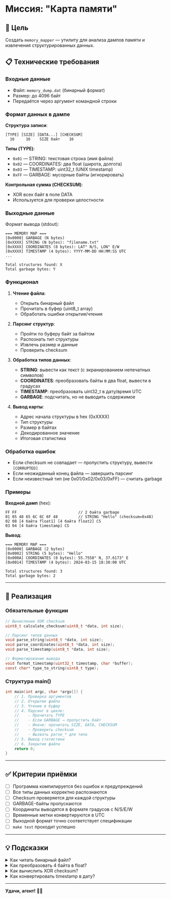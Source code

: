 # Миссия: "Карта памяти"

## 🎯 Цель

Создать `memory_mapper` — утилиту для анализа дампов памяти и извлечения структурированных данных.

## 📋 Технические требования

### Входные данные

- Файл: `memory_dump.dat` (бинарный формат)
- Размер: до 4096 байт
- Передаётся через аргумент командной строки

### Формат данных в дампе

**Структура записи**:
```
[TYPE] [SIZE] [DATA...] [CHECKSUM]
  1б     1б    SIZE байт    1б
```

**Типы (TYPE)**:
- `0x01` — STRING: текстовая строка (имя файла)
- `0x02` — COORDINATES: два float (широта, долгота)
- `0x03` — TIMESTAMP: uint32_t (UNIX timestamp)
- `0xFF` — GARBAGE: мусорные байты (игнорировать)

**Контрольная сумма (CHECKSUM)**:
- XOR всех байт в поле DATA
- Используется для проверки целостности

### Выходные данные

Формат вывода (stdout):
```
=== MEMORY MAP ===
[0x0000] GARBAGE (N bytes)
[0xXXXX] STRING (N bytes): "filename.txt"
[0xXXXX] COORDINATES (8 bytes): LAT° N/S, LON° E/W
[0xXXXX] TIMESTAMP (4 bytes): YYYY-MM-DD HH:MM:SS UTC
...

Total structures found: X
Total garbage bytes: Y
```

### Функционал

1. **Чтение файла**:
   - Открыть бинарный файл
   - Прочитать в буфер (uint8_t array)
   - Обработать ошибки открытия/чтения

2. **Парсинг структур**:
   - Пройти по буферу байт за байтом
   - Распознать тип структуры
   - Извлечь размер и данные
   - Проверить checksum

3. **Обработка типов данных**:
   - **STRING**: вывести как текст (с экранированием непечатных символов)
   - **COORDINATES**: преобразовать байты в два float, вывести в градусах
   - **TIMESTAMP**: преобразовать uint32_t в дату/время UTC
   - **GARBAGE**: подсчитать, но не выводить содержимое

4. **Вывод карты**:
   - Адрес начала структуры в hex (0xXXXX)
   - Тип структуры
   - Размер в байтах
   - Декодированное значение
   - Итоговая статистика

### Обработка ошибок

- Если checksum не совпадает — пропустить структуру, вывести `[CORRUPTED]`
- Если неожиданный конец файла — завершить парсинг
- Если неизвестный тип (не 0x01/0x02/0x03/0xFF) — считать garbage

### Примеры

**Входной дамп** (hex):
```
FF FF                           // 2 байта garbage
01 05 48 65 6C 6C 6F 48         // STRING "Hello" (checksum=0x48)
02 08 [4 байта float1] [4 байта float2] CS
03 04 [4 байта timestamp] CS
```

**Вывод**:
```
=== MEMORY MAP ===
[0x0000] GARBAGE (2 bytes)
[0x0002] STRING (5 bytes): "Hello"
[0x000A] COORDINATES (8 bytes): 55.7558° N, 37.6173° E
[0x0014] TIMESTAMP (4 bytes): 2024-03-15 18:30:00 UTC

Total structures found: 3
Total garbage bytes: 2
```

---

## 🔧 Реализация

### Обязательные функции

```c
// Вычисление XOR checksum
uint8_t calculate_checksum(uint8_t *data, int size);

// Парсинг типов данных
void parse_string(uint8_t *data, int size);
void parse_coordinates(uint8_t *data, int size);
void parse_timestamp(uint8_t *data, int size);

// Форматирование вывода
void format_timestamp(uint32_t timestamp, char *buffer);
const char* type_to_string(uint8_t type);
```

### Структура main()

```c
int main(int argc, char *argv[]) {
    // 1. Проверка аргументов
    // 2. Открытие файла
    // 3. Чтение в буфер
    // 4. Парсинг в цикле:
    //    - Прочитать TYPE
    //    - Если GARBAGE → пропустить байт
    //    - Иначе: прочитать SIZE, DATA, CHECKSUM
    //    - Проверить checksum
    //    - Вызвать parse_* для типа
    // 5. Вывод статистики
    // 6. Закрытие файла
    return 0;
}
```

---

## ✅ Критерии приёмки

- [ ] Программа компилируется без ошибок и предупреждений
- [ ] Все типы данных корректно распознаются
- [ ] Checksum проверяется для каждой структуры
- [ ] GARBAGE-байты пропускаются
- [ ] Координаты выводятся в формате градусов с N/S/E/W
- [ ] Временные метки конвертируются в UTC
- [ ] Выходной формат точно соответствует спецификации
- [ ] `make test` проходит успешно

---

## 💡 Подсказки

<details>
<summary>Как читать бинарный файл?</summary>

```c
FILE *f = fopen(filename, "rb");  // "rb" = read binary
if (!f) {
    perror("fopen");
    return 1;
}

uint8_t buffer[MAX_SIZE];
size_t bytes_read = fread(buffer, 1, MAX_SIZE, f);
fclose(f);
```
</details>

<details>
<summary>Как преобразовать 4 байта в float?</summary>

```c
float value;
memcpy(&value, &buffer[offset], sizeof(float));
// Теперь value содержит число
```
</details>

<details>
<summary>Как вычислить XOR checksum?</summary>

```c
uint8_t checksum = 0;
for (int i = 0; i < size; i++) {
    checksum ^= data[i];
}
return checksum;
```
</details>

<details>
<summary>Как конвертировать timestamp в дату?</summary>

```c
#include <time.h>

uint32_t ts = ...; // из файла
time_t t = (time_t)ts;
struct tm *tm_info = gmtime(&t);
char buffer[64];
strftime(buffer, sizeof(buffer), "%Y-%m-%d %H:%M:%S UTC", tm_info);
printf("%s\n", buffer);
```
</details>

---

**Удачи, агент!** 🕵️‍♂️

